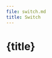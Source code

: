 ```yaml
---
file: switch.md
title: Switch
---
```


<script>
    import {Button} from '$lib'
</script>

# {title}
